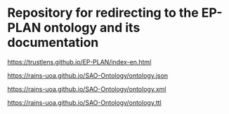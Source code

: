 Repository for redirecting to the EP-PLAN ontology and its documentation
===================

https://trustlens.github.io/EP-PLAN/index-en.html

https://rains-uoa.github.io/SAO-Ontology/ontology.json

https://rains-uoa.github.io/SAO-Ontology/ontology.xml

https://rains-uoa.github.io/SAO-Ontology/ontology.ttl

